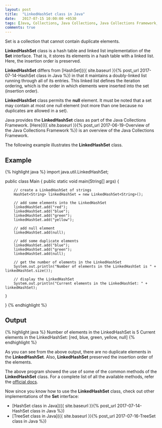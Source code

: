```yaml
---
layout: post
title:  "LinkedHashSet class in Java"
date:   2017-07-15 10:00:00 +0530
tags: [Java, Collections, Java Collections, Java Collections Framework, Set, Hash Table, Linked List, LinkedList, LinkedHashSet, LinkedHashSet class]
comments: true
---
```


Set is a collection that cannot contain duplicate elements. 

**LinkedHashSet** class is a hash table and linked list implementation of the **Set** interface. That is, it stores its elements in a hash table with a linked list. Here, the insertion order is preserved.

**LinkedHashSet** differs from [HashSet]({{ site.baseurl }}{% post_url 2017-07-14-HashSet class in Java %}) in that it maintains a doubly-linked list running through all of its entries. This linked list defines the iteration ordering, which is the order in which elements were inserted into the set (insertion order).

**LinkedHashSet** class permits the **null** element. It must be noted that a set may contain at most one null element (not more than one because no duplicates are allowed in a set).

Java provides the **LinkedHashSet** class as part of the Java Collections Framework. [Here]({{ site.baseurl }}{% post_url 2017-06-19-Overview of the Java Collections Framework %}) is an overview of the Java Collections Framework.

The following example illustrates the **LinkedHashSet** class.

## Example

{% highlight java %}
import java.util.LinkedHashSet;

public class Main {
    public static void main(String[] args) {

        // create a LinkedHashSet of strings
        HashSet<String> linkedHashSet = new LinkedHashSet<String>();

        // add some elements into the LinkedHashSet
        linkedHashSet.add("red");
        linkedHashSet.add("blue");
        linkedHashSet.add("green");
        linkedHashSet.add("yellow");

        // add null element
        linkedHashSet.add(null);

        // add some duplicate elements
        linkedHashSet.add("blue");
        linkedHashSet.add("green");
        linkedHashSet.add(null);

        // get the number of elements in the LinkedHashSet
        System.out.println("Number of elements in the LinkedHashSet is " + linkedHashSet.size());

        // display the LinkedHashSet
        System.out.println("Current elements in the LinkedHashSet: " + linkedHashSet);

    }
}
{% endhighlight %}

## Output

{% highlight java %}
Number of elements in the LinkedHashSet is 5
Current elements in the LinkedHashSet: [red, blue, green, yellow, null]
{% endhighlight %}

As you can see from the above output, there are no duplicate elements in the **LinkedHashSet**. Also, **LinkedHashSet** preserved the insertion order of the elements.

The above program showed the use of some of the common methods of the **LinkedHashSet** class. For a complete list of all the available methods, refer the [official docs].

Now since you know how to use the **LinkedHashSet** class, check out other implementations of the **Set** interface:

* [HashSet class in Java]({{ site.baseurl }}{% post_url 2017-07-14-HashSet class in Java %})
* [TreeSet class in Java]({{ site.baseurl }}{% post_url 2017-07-16-TreeSet class in Java %})

[official docs]: https://docs.oracle.com/javase/9/docs/api/java/util/LinkedHashSet.html

